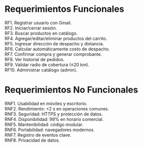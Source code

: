 # Requerimientos Funcionales

RF1. Registrar usuario con Gmail.  
RF2. Iniciar/cerrar sesión.  
RF3. Buscar productos en catálogo.  
RF4. Agregar/editar/eliminar productos del carrito.  
RF5. Ingresar dirección de despacho y distancia.  
RF6. Calcular automáticamente costo de despacho.  
RF7. Confirmar compra y generar comprobante.  
RF8. Ver historial de pedidos.  
RF9. Validar radio de cobertura (≤20 km).  
RF10. Administrar catálogo (admin).

# Requerimientos No Funcionales

RNF1. Usabilidad en móviles y escritorio.  
RNF2. Rendimiento: <2 s en operaciones comunes.  
RNF3. Seguridad: HTTPS y protección de datos.  
RNF4. Disponibilidad: 99% en horario comercial.  
RNF5. Mantenibilidad: código modular.  
RNF6. Portabilidad: navegadores modernos.  
RNF7. Registro de eventos clave.  
RNF8. Privacidad de datos.
